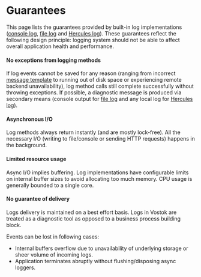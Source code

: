 # Guarantees

This page lists the guarantees provided by built-in log implementations \([console log](implementations/console-log.md), [file log](implementations/file-log.md) and [Hercules log](implementations/hercules-log.md)\). These guarantees reflect the following design principle: logging system should not be able to affect overall application health and performance. 

#### No exceptions from logging methods

If log events cannot be saved for any reason \(ranging from incorrect [message template](concepts/syntax/message-templates.md) to running out of disk space or experiencing remote backend unavailability\), log method calls still complete successfully without throwing exceptions. If possible, a diagnostic message is produced via secondary means \(console output for [file log](implementations/file-log.md) and any local log for [Hercules log](implementations/hercules-log.md)\).

#### Asynchronous I/O

Log methods always return instantly \(and are mostly lock-free\). All the necessary I/O \(writing to file/console or sending HTTP requests\) happens in the background.

#### Limited resource usage

Async I/O implies buffering. Log implementations have configurable limits on internal buffer sizes to avoid allocating too much memory. CPU usage is generally bounded to a single core.

#### No guarantee of delivery

Logs delivery is maintained on a best effort basis. Logs in Vostok are treated as a diagnostic tool as opposed to a business process building block.

Events can be lost in following cases:

* Internal buffers overflow due to unavailability of underlying storage or sheer volume of incoming logs.
* Application terminates abruptly without flushing/disposing async loggers.

 

